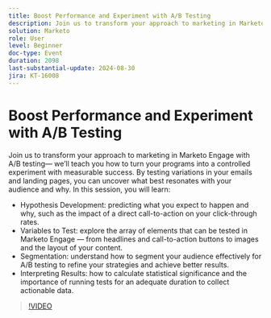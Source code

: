 ```yaml
---
title: Boost Performance and Experiment with A/B Testing
description: Join us to transform your approach to marketing in Marketo Engage with A/B testing— we’ll teach you how to turn your programs into a controlled experiment with measurable success. By testing variations in your emails and landing pages, you can uncover what best resonates with your audience and why. In this session, you will learn  Hypothesis Development predicting what you expect to happen and why, such as the impact of a direct call-to-action on your click-through rates. Variables to Test explore the array of elements that can be tested in Marketo Engage — from headlines and call-to-action buttons to images and the layout of your content. Segmentation understand how to segment your audience effectively for A/B testing to refine your strategies and achieve better results.  Interpreting Results how to calculate statistical significance and the importance of running tests for an adequate duration to collect actionable data.
solution: Marketo
role: User
level: Beginner
doc-type: Event
duration: 2098
last-substantial-update: 2024-08-30
jira: KT-16008
---
```


# Boost Performance and Experiment with A/B Testing

Join us to transform your approach to marketing in Marketo Engage with A/B testing— we’ll teach you how to turn your programs into a controlled experiment with measurable success. By testing variations in your emails and landing pages, you can uncover what best resonates with your audience and why. In this session, you will learn: 

* Hypothesis Development: predicting what you expect to happen and why, such as the impact of a direct call-to-action on your click-through rates.
* Variables to Test: explore the array of elements that can be tested in Marketo Engage — from headlines and call-to-action buttons to images and the layout of your content.
* Segmentation: understand how to segment your audience effectively for A/B testing to refine your strategies and achieve better results. 
* Interpreting Results: how to calculate statistical significance and the importance of running tests for an adequate duration to collect actionable data.

>[!VIDEO](https://video.tv.adobe.com/v/3432955/?learn=on)
